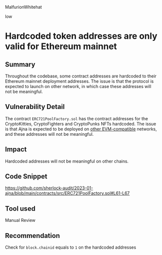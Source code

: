MalfurionWhitehat

low

# Hardcoded token addresses are only valid for Ethereum mainnet

## Summary

Throughout the codebase, some contract addresses are hardcoded to their Ethereum mainnet deployment addresses. The issue is that the protocol is expected to launch on other network, in which case these addresses will not be meaningful.

## Vulnerability Detail

The contract `ERC721PoolFactory.sol` has the contract addresses for the CryptoKitties, CryptoFighters and CryptoPunks NFTs hardcoded. The issue is that Ajna is expected to be deployed on [other EVM-compatible](https://github.com/sherlock-audit/2023-01-ajna/blob/main/README.md?plain=1#L20) networks, and these addresses will not be meaningful.

## Impact

Hardcoded addresses will not be meaningful on other chains.

## Code Snippet

https://github.com/sherlock-audit/2023-01-ajna/blob/main/contracts/src/ERC721PoolFactory.sol#L61-L67

## Tool used

Manual Review

## Recommendation

Check for `block.chainid` equals to `1` on the hardcoded addresses
